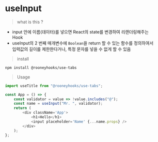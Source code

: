 # useInput

> what is this ?

-   input 안에 이름(데이터)를 넣으면 React의 state를 변경하여 리랜더링해주는 Hook
-   useInput의 2 번째 매개변수에 `Boolean`을 return 할 수 있는 함수를 정의하여서 입력값의 길이를 제한한다거나, 특정 문자를 넣을 수 없게 할 수 있음

> install

```bash
npm install @rooneyhooks/use-tabs
```

> Usage

```javascript
import useTitle from "@rooneyhooks/use-tabs";

const App = () => {
    const validator = value => !value.includes("@");
    const name = useInput("Mr. ", validator);
    return (
        <div className='App'>
            <h1>Hello</h1>
            <input placeholder='Name' {...name.props} />
        </div>
    );
};
```
